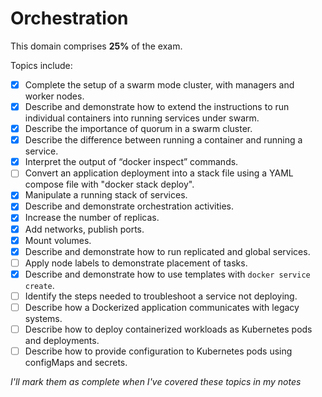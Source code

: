 # Orchestration

This domain comprises **25%** of the exam.

Topics include:

- [x] Complete the setup of a swarm mode cluster, with managers and worker nodes.
- [x] Describe and demonstrate how to extend the instructions to run individual containers into running services under swarm.
- [x] Describe the importance of quorum in a swarm cluster.
- [x] Describe the difference between running a container and running a service.
- [x] Interpret the output of “docker inspect” commands.
- [ ] Convert an application deployment into a stack file using a YAML compose file with "docker stack deploy".
- [x] Manipulate a running stack of services.
- [x] Describe and demonstrate orchestration activities.
- [x] Increase the number of replicas.
- [x] Add networks, publish ports.
- [x] Mount volumes.
- [x] Describe and demonstrate how to run replicated and global services.
- [ ] Apply node labels to demonstrate placement of tasks.
- [x] Describe and demonstrate how to use templates with `docker service create`.
- [ ] Identify the steps needed to troubleshoot a service not deploying.
- [ ] Describe how a Dockerized application communicates with legacy systems.
- [ ] Describe how to deploy containerized workloads as Kubernetes pods and deployments.
- [ ] Describe how to provide configuration to Kubernetes pods using configMaps and secrets.

_I'll mark them as complete when I've covered these topics in my notes_
